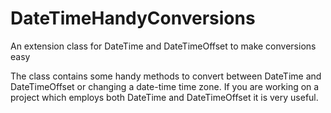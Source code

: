 # DateTimeHandyConversions
An extension class for DateTime and DateTimeOffset to make conversions easy

The class contains some handy methods to convert between DateTime and DateTimeOffset or changing a date-time time zone.
If you are working on a project which employs both DateTime and DateTimeOffset it is very useful. 
